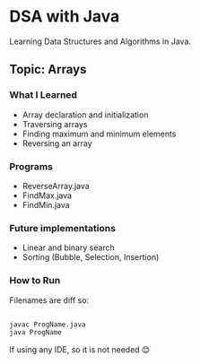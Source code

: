 # DSA with Java

Learning Data Structures and Algorithms in Java.

## Topic: Arrays

### What I Learned
- Array declaration and initialization  
- Traversing arrays  
- Finding maximum and minimum elements  
- Reversing an array  


### Programs
- ReverseArray.java  
- FindMax.java  
- FindMin.java  
 

### Future implementations
- Linear and binary search  
- Sorting (Bubble, Selection, Insertion)

### How to Run

Filenames are diff so: 

```bash

javac ProgName.java
java ProgName

```
If using any IDE, so it is not needed 😊
 